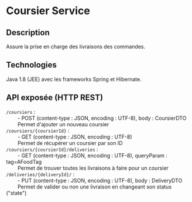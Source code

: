 # Coursier Service

## Description

Assure la prise en charge des livraisons des commandes.

## Technologies

Java 1.8 (JEE) avec les frameworks Spring et Hibernate.

## API exposée (HTTP REST)

`/coursiers` :  
&nbsp;&nbsp;&nbsp;&nbsp;&nbsp;&nbsp;&nbsp;&nbsp;- POST (content-type : JSON, encoding : UTF-8), body : CoursierDTO  
&nbsp;&nbsp;&nbsp;&nbsp;&nbsp;&nbsp;&nbsp;&nbsp;Permet d'ajouter un nouveau coursier  
`/coursiers/{coursierId}` :  
&nbsp;&nbsp;&nbsp;&nbsp;&nbsp;&nbsp;&nbsp;&nbsp;- GET (content-type : JSON, encoding : UTF-8)  
&nbsp;&nbsp;&nbsp;&nbsp;&nbsp;&nbsp;&nbsp;&nbsp;Permet de récupérer un coursier par son ID  
`/coursiers/{coursierId}/deliveries` :  
&nbsp;&nbsp;&nbsp;&nbsp;&nbsp;&nbsp;&nbsp;&nbsp;- GET (content-type : JSON, encoding : UTF-8), queryParam : tag=AFoodTag  
&nbsp;&nbsp;&nbsp;&nbsp;&nbsp;&nbsp;&nbsp;&nbsp;Permet de trouver toutes les livraisons à faire pour un coursier  
`/deliveries/{deliveryId}/` :  
&nbsp;&nbsp;&nbsp;&nbsp;&nbsp;&nbsp;&nbsp;&nbsp;- PUT (content-type : JSON, encoding : UTF-8), body : DeliveryDTO  
&nbsp;&nbsp;&nbsp;&nbsp;&nbsp;&nbsp;&nbsp;&nbsp;Permet de valider ou non une livraison en changeant son status ("state")  